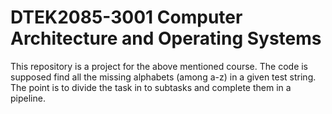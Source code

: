 # DTEK2085-3001 Computer Architecture and Operating Systems

This repository is a project for the above mentioned course.
The code is supposed find all the missing alphabets (among a-z) in a given test string.
The point is to divide the task in to subtasks and complete them in a pipeline.
